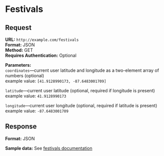 # Festivals #

## Request ##

**URL:** `http://example.com/festivals`  
**Format:** JSON  
**Method:** GET  
**Requires Authentication:** Optional  

**Parameters:**  
  `coordinates`—current user latitude and longitude as a two-element array of numbers (optional)  
  example value: `[41.9128990173, -87.6483001709]`

  `latitude`—current user latitude (optional, required if longitude is present)  
  example value: `41.9128990173`

  `longitude`—current user longitude (optional, required if latitude is present)  
  example value: `-87.6483001709`

## Response ##

**Format:** JSON

**Sample data:**
See [festivals documentation](https://github.com/ArgoNavisDev/mobile_api_documentation/blob/master/json_data/festival.mkd)  
